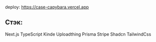 deploy: https://case-capybara.vercel.app

## Стэк:
Next.js
TypeScript
Kinde
Uploadthing
Prisma
Stripe
Shadcn
TailwindCss
